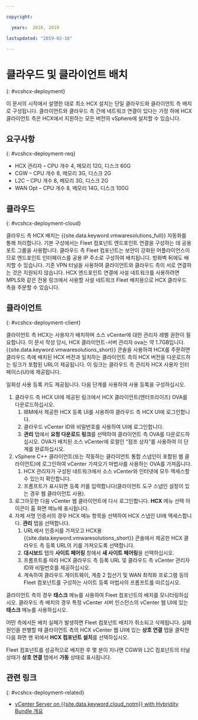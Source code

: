 ```yaml
---

copyright:

  years:  2016, 2019

lastupdated: "2019-02-16"

---
```


# 클라우드 및 클라이언트 배치
{: #vcshcx-deployment}

이 문서의 시작에서 설명한 대로 최소 HCX 설치는 단일 클라우드와
클라이언트 측 배치로 구성됩니다. 클라이언트와 클라우드 측 간에
네트워크 연결이 있다는 가정 하에 HCX 클라이언트 측은 HCX에서 지원하는
모든 버전의 vSphere에 설치할 수 있습니다.

## 요구사항
{: #vcshcx-deployment-req}

- HCX 관리자 – CPU 개수 4, 메모리 12G, 디스크 60G
- CGW – CPU 개수 8, 메모리 3G, 디스크 2G
- L2C – CPU 개수 8, 메모리 3G, 디스크 2G
- WAN Opt – CPU 개수 8, 메모리 14G, 디스크 100G

## 클라우드
{: #vcshcx-deployment-cloud}

클라우드 측 HCX 배치는 {{site.data.keyword.vmwaresolutions_full}} 자동화를 통해 처리합니다. 기본 구성에서는 Fleet 컴포넌트 엔드포인트 연결을
구성하는 데 공용 포트 그룹을 사용합니다. 클라우드 측
Fleet 컴포넌트는 보안이 강화된 어플라이언스이므로
엔드포인트 인터페이스를 공용 IP 주소로 구성하여
배치됩니다. 방화벽 뒤에도 배치할 수 있습니다. 기존 VPN
터널을 사용하여 클라이언트와 클라우드 측이 서로
연결하는 것은 지원되지 않습니다. HCX 엔드포인트
연결에 사설 네트워크를 사용하려면 MPLS와 같은 전용 링크에서
사용할 사설 네트워크 Fleet 배치용으로 HCX 클라우드 측을
주문할 수 있습니다.

## 클라이언트
{: #vcshcx-deployment-client}

클라이언트 측 HCX는 사용자가 배치하며 소스 vCenter에 대한
관리자 레벨 권한이 필요합니다. 이 문서 작성 당시, HCX 클라이언트-서버
관리자 ova는 약 1.7GB입니다. {{site.data.keyword.vmwaresolutions_short}} 콘솔을 사용하여
HCX를 주문하면 클라우드 측에 배치된 HCX 버전과 일치하는
클라이언트 측의 HCX 버전을 다운로드하는 링크가 포함된
URL이 제공됩니다. 이 링크는 클라우드 측 관리자
HCX 사용자 인터페이스(UI)에 제공됩니다.

일회성 사용 등록 키도 제공됩니다. 다음 단계를 사용하여 사용 등록을 구성하십시오.

1. 클라우드 측 HCX UI에 제공된 링크에서 HCX 클라이언트(엔터프라이즈)
OVA를 다운로드하십시오.
    1. IBM에서 제공한 HCX 등록 UI를 사용하여 클라우드 측 HCX UI에 로그인합니다.
    2. 클라우드 vCenter ID와 비밀번호를 사용하여 UI에 로그인합니다.
    3. **관리** 탭에서 **요청 다운로드 링크**를 선택하여 클라이언트 측 OVA를 다운로드하십시오. OVA가 배치된 소스 vCenter에 로컬인 “점프 상자”를 사용하여 이 단계를 완료하십시오.
2. vSphere C++ 클라이언트(또는 작동하는 클라이언트 통합 스냅인이 포함된 웹 클라이언트)에 로그인하여 vCenter 가져오기 마법사를 사용하는 OVA를 가져옵니다.
    1. HCX 관리자가 구성된 네트워크에서 소스 vCenter와 인터넷에 모두 액세스할 수 있는지 확인합니다.  
    2. 프롬프트가 표시되면 등록 키를 입력합니다(클라이언트 도구 스냅인 설정이 있는 경우 웹 클라이언트 사용).  
3. 로그아웃한 다음 vCenter 웹 클라이언트에 다시 로그인합니다. **HCX** 메뉴 선택 아이콘이 홈 화면 메뉴에 표시됩니다.
4. 자체 서명 인증서의 경우 HCX 메뉴 항목을 선택하여 HCX 스냅인 UI에 액세스합니다. **관리** 탭을 선택합니다.
    1. URL에서 인증서를 가져오고 HCX용 {{site.data.keyword.vmwaresolutions_short}} 콘솔에서 제공한 HCX 클라우드 측 등록 URL의 키를 가져오도록 선택합니다.
    2. **대시보드** 탭의 **사이트 페어링** 창에서 **새 사이트 페어링**을 선택하십시오.
    3. 프롬프트를 따라 HCX 클라우드 측 등록 URL 및 클라우드 측 vCenter 관리자 ID와 비밀번호를 제공하십시오.
    4. 계속하여 클라우드 게이트웨이, 계층 2 집선기 및 WAN 최적화 프로그램 등의 Fleet 컴포넌트를 구성하는 사이트 등록 마법사의 프롬프트를 따르십시오.  

클라이언트 측의 경우 **태스크** 메뉴를 사용하여 Fleet 컴포넌트의 배치를 모니터링하십시오. 클라우드 측 배치의 경우 특정 vCenter 서버 인스턴스의 vCenter 웹 UI에 있는 **태스크** 메뉴를 사용하십시오.

어떤 측에서든 배치 실패가
발생하면 Fleet 컴포넌트 배치가 취소되고
삭제됩니다. 실패 원인을 판별할 때 클라이언트 측의 HCX vCenter 웹 UI에 있는 **상호 연결** 탭을 클릭한 다음
화면 맨 위에서 **HCX 컴포넌트 설치**를 선택하십시오.

Fleet 컴포넌트를 성공적으로 배치한 후 몇 분이 지나면
CGW와 L2C 컴포넌트의 터널 상태가 **상호 연결** 탭에서 **가동** 상태로 표시됩니다.

## 관련 링크
{: #vcshcx-deployment-related}

* [vCenter Server on {{site.data.keyword.cloud_notm}} with Hybridity Bundle 개요](/docs/services/vmwaresolutions/archiref/vcs/vcs-hybridity-intro.html)   
